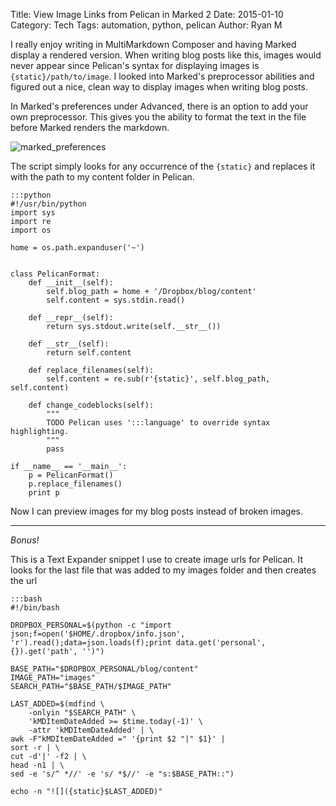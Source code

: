 Title: View Image Links from Pelican in Marked 2
Date: 2015-01-10
Category: Tech
Tags: automation, python, pelican
Author: Ryan M

I really enjoy writing in MultiMarkdown Composer and having Marked display a rendered version. When writing blog posts like this, images would never appear since Pelican's syntax for displaying images is `{static}/path/to/image`. I looked into Marked's preprocessor abilities and figured out a nice, clean way to display images when writing blog posts.
<!-- PELICAN_END_SUMMARY -->  
In Marked's preferences under Advanced, there is an option to add your own preprocessor. This gives you the ability to format the text in the file before Marked renders the markdown.

![marked_preferences]({static}/assets/articles/pelican-images-marked/marked_preferences.png)

The script simply looks for any occurrence of the `{static}` and replaces it with the path to my content folder in Pelican.

	:::python
    #!/usr/bin/python
    import sys
    import re
    import os

    home = os.path.expanduser('~')


    class PelicanFormat:
        def __init__(self):
            self.blog_path = home + '/Dropbox/blog/content'
            self.content = sys.stdin.read()

        def __repr__(self):
            return sys.stdout.write(self.__str__())

        def __str__(self):
            return self.content

        def replace_filenames(self):
            self.content = re.sub(r'{static}', self.blog_path, self.content)

        def change_codeblocks(self):
            """
            TODO Pelican uses ':::language' to override syntax highlighting.
            """
            pass

    if __name__ == '__main__':
        p = PelicanFormat()
        p.replace_filenames()
        print p


Now I can preview images for my blog posts instead of broken images.

---

*Bonus!*

This is a Text Expander snippet I use to create image urls for Pelican. It looks for the last file that was added to my images folder and then creates the url

	:::bash
    #!/bin/bash

    DROPBOX_PERSONAL=$(python -c "import json;f=open('$HOME/.dropbox/info.json', 'r').read();data=json.loads(f);print data.get('personal', {}).get('path', '')")

    BASE_PATH="$DROPBOX_PERSONAL/blog/content"
    IMAGE_PATH="images"
    SEARCH_PATH="$BASE_PATH/$IMAGE_PATH"

    LAST_ADDED=$(mdfind \
        -onlyin "$SEARCH_PATH" \
        'kMDItemDateAdded >= $time.today(-1)' \
        -attr 'kMDItemDateAdded' | \
    awk -F"kMDItemDateAdded =" '{print $2 "|" $1}' |
    sort -r | \
    cut -d'|' -f2 | \
    head -n1 | \
    sed -e 's/^ *//' -e 's/ *$//' -e "s:$BASE_PATH::")

    echo -n "![]({static}$LAST_ADDED)"
